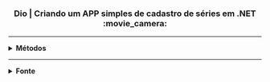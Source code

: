 <h3 align="center">Dio |  Criando um APP simples de cadastro de séries em .NET :movie_camera:</h3>

<hr />

<details>
    <summary><strong>Métodos</strong></summary>
        <br />
        <ol>
            <li>Listar séries</li>
            <li>Inserir série</li>
            <li>Atualizar série</li>
            <li>Excluir série</li>
            <li>Visualizar série</li>
        </ol>
</details>

<hr />

<details>
  <summary><strong>Fonte</strong></summary>
    <br />
    <p align="left">
        Plataforma: <a href="https://web.dio.me/" target="_blankl">Digital Innovation One.</a>
        <br /> 
        Desafio: <a href="https://web.dio.me/lab/criando-um-app-de-cadastro-em-memoria-implementando-crud-de-series-em-net/learning/b41ce1c2-5a2d-4fde-babd-e7a22cee8345" target="_blankl>Criando um APP simples de cadastro de séries em .NET.</a>
    </p>
</details>

<hr />

